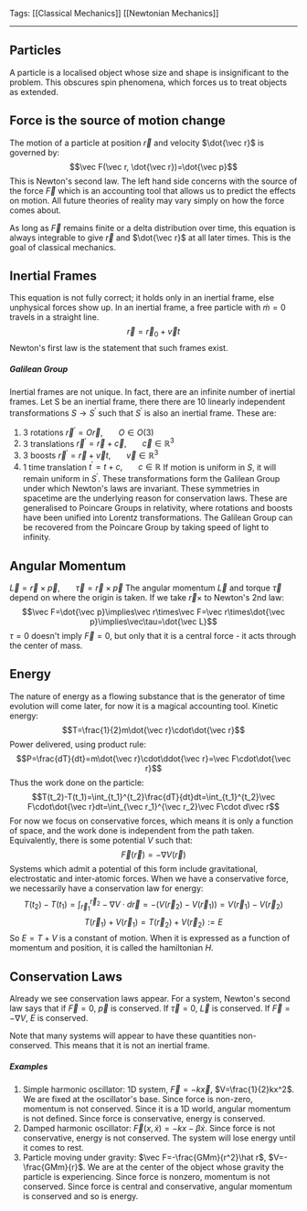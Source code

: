 Tags: [[Classical Mechanics]] [[Newtonian Mechanics]]
___
## Particles
A particle is a localised object whose size and shape is insignificant to the problem. This obscures spin phenomena, which forces us to treat objects as extended. 
## Force is the source of motion change
The motion of a particle at position $\vec r$ and velocity $\dot{\vec r}$ is governed by:
$$\vec F(\vec r, \dot{\vec r})=\dot{\vec p}$$
This is Newton's second law. The left hand side concerns with the source of the force $\vec F$ which is an accounting tool that allows us to predict the effects on motion. All future theories of reality may vary simply on how the force comes about. 

As long as $\vec F$ remains finite or a delta distribution over time, this equation is always integrable to give $\vec r$ and $\dot{\vec r}$ at all later times. This is the goal of classical mechanics. 
## Inertial Frames
This equation is not fully correct; it holds only in an inertial frame, else unphysical forces show up. In an inertial frame, a free particle with $\dot m=0$ travels in a straight line. 
$$\vec r=\vec r_0+\vec vt$$
Newton's first law is the statement that such frames exist. 
##### Galilean Group
Inertial frames are not unique. In fact, there are an infinite number of inertial frames. Let S be an inertial frame, there there are 10 linearly independent transformations $S\rightarrow S^\prime$ such that $S^\prime$ is also an inertial frame. These are:
1. 3 rotations $\vec r^\prime=O\vec r,\ \ \ \ \ \ \ O\in O(3)$
2. 3 translations $\vec r^\prime=\vec r+\vec c,\ \ \ \ \ \ \ \vec c\in\mathbb{R}^3$ 
3. 3 boosts $\vec r^\prime=\vec r+\vec vt,\ \ \ \ \ \ \ \vec v\in\mathbb{R}^3$
4. 1 time translation $t^\prime=t+c,\ \ \ \ \ \ \ c\in\mathbb{R}$
If motion is uniform in $S$, it will remain uniform in $S^\prime$. These transformations form the Galilean Group under which Newton's laws are invariant. These symmetries in spacetime are the underlying reason for conservation laws. These are generalised to Poincare Groups in relativity, where rotations and boosts have been unified into Lorentz transformations. The Galilean Group can be recovered from the Poincare Group by taking speed of light to infinity. 
## Angular Momentum
$\vec L=\vec r\times\vec p,\ \ \ \ \ \ \ \vec\tau=\vec r\times\vec p$
The angular momentum $\vec L$ and torque $\vec \tau$ depend on where the origin is taken. If we take $\vec r\times$ to Newton's 2nd law:
$$\vec F=\dot{\vec p}\implies\vec r\times\vec F=\vec r\times\dot{\vec p}\implies\vec\tau=\dot{\vec L}$$
$\tau=0$ doesn't imply $\vec F=0$, but only that it is a central force - it acts through the center of mass. 
## Energy
The nature of energy as a flowing substance that is the generator of time evolution will come later, for now it is a magical accounting tool. Kinetic energy: 
$$T=\frac{1}{2}m\dot{\vec r}\cdot\dot{\vec r}$$
Power delivered, using product rule:
$$P=\frac{dT}{dt}=m\dot{\vec r}\cdot\ddot{\vec r}=\vec F\cdot\dot{\vec r}$$
Thus the work done on the particle:
$$T(t_2)-T(t_1)=\int_{t_1}^{t_2}\frac{dT}{dt}dt=\int_{t_1}^{t_2}\vec F\cdot\dot{\vec r}dt=\int_{\vec r_1}^{\vec r_2}\vec F\cdot d\vec r$$
For now we focus on conservative forces, which means it is only a function of space, and the work done is independent from the path taken. Equivalently, there is some potential $V$ such that:
$$\vec F(\vec r)=-\nabla V(\vec r)$$
Systems which admit a potential of this form include gravitational, electrostatic and inter-atomic forces. When we have a conservative force, we necessarily have a conservation law for energy:
$$T(t_2)-T(t_1)=\int_{\vec r_1}^{\vec r_2}-\nabla V\cdot d\vec r=-(V(\vec r_2)-V(\vec r_1))=V(\vec r_1)-V(\vec r_2)$$
$$T(\vec r_1)+V(\vec r_1)=T(\vec r_2)+V(\vec r_2):=E$$
So $E=T+V$ is a constant of motion. When it is expressed as a function of momentum and position, it is called the hamiltonian $H$.
## Conservation Laws
Already we see conservation laws appear. For a system, Newton's second law says that if $\vec F=0$, $\vec p$ is conserved. If $\vec \tau=0$, $\vec L$ is conserved. If $\vec F=-\nabla V$, $E$ is conserved. 

Note that many systems will appear to have these quantities non-conserved. This means that it is not an inertial frame. 
##### Examples
1. Simple harmonic oscillator: 1D system, $\vec F=-k\vec x$, $V=\frac{1}{2}kx^2$. We are fixed at the oscillator's base. Since force is non-zero, momentum is not conserved. Since it is a 1D world, angular momentum is not defined. Since force is conservative, energy is conserved. 
2. Damped harmonic oscillator: $\vec F(x,\dot x)=-kx-\beta\dot x$. Since force is not conservative, energy is not conserved. The system will lose energy until it comes to rest. 
3. Particle moving under gravity: $\vec F=-\frac{GMm}{r^2}\hat r$, $V=-\frac{GMm}{r}$. We are at the center of the object whose gravity the particle is experiencing. Since force is nonzero, momentum is not conserved. Since force is central and conservative, angular momentum is conserved and so is energy. 
